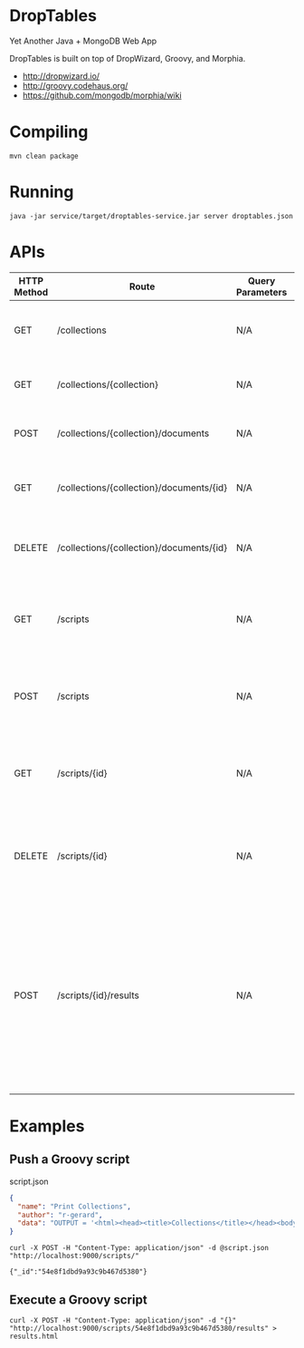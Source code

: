 # DropTables

Yet Another Java + MongoDB Web App

DropTables is built on top of DropWizard, Groovy, and Morphia.
* http://dropwizard.io/
* http://groovy.codehaus.org/
* https://github.com/mongodb/morphia/wiki

# Compiling

`mvn clean package`

# Running

`java -jar service/target/droptables-service.jar server droptables.json`

# APIs

| HTTP Method | Route | Query Parameters | Description |
| ----------- | ----- | ---------------- | ----------- |
| GET | /collections | N/A | Lists collection names in the database. |
| GET | /collections/{collection} | N/A | Lists IDs of documents in the collection. |
| POST | /collections/{collection}/documents | N/A | Upserts a document into the collection. |
| GET | /collections/{collection}/documents/{id} | N/A | Fetches the specified document from the collection. |
| DELETE | /collections/{collection}/documents/{id} | N/A | Deletes the specified document from the collection. |
| GET | /scripts | N/A | Lists the IDs of Groovy scripts in the "groovy" collection. |
| POST | /scripts | N/A | Upserts a Groovy script into the "groovy" collection. |
| GET | /scripts/{id} | N/A | Fetches the specified Groovy script from the "groovy" collection. |
| DELETE | /scripts/{id} | N/A | Deletes the specified Groovy script from the "groovy" collection. |
| POST | /scripts/{id}/results | N/A | Executes the specified Groovy script and returns the results as HTML. The request body is a JSON object of key,value pairs to use as variable bindings for the script. |

# Examples

## Push a Groovy script

script.json
```json
{
  "name": "Print Collections",
  "author": "r-gerard",
  "data": "OUTPUT = '<html><head><title>Collections</title></head><body><h1>Collections</h1><ul>' + DAO.getCollectionNames().collect { \"<li>\" + it + \"</li>\" }.join(\"\\n\") + '</ul></body></html>'"
}
```

```
curl -X POST -H "Content-Type: application/json" -d @script.json "http://localhost:9000/scripts/"

{"_id":"54e8f1dbd9a93c9b467d5380"}
```

## Execute a Groovy script

`curl -X POST -H "Content-Type: application/json" -d "{}" "http://localhost:9000/scripts/54e8f1dbd9a93c9b467d5380/results" > results.html`
